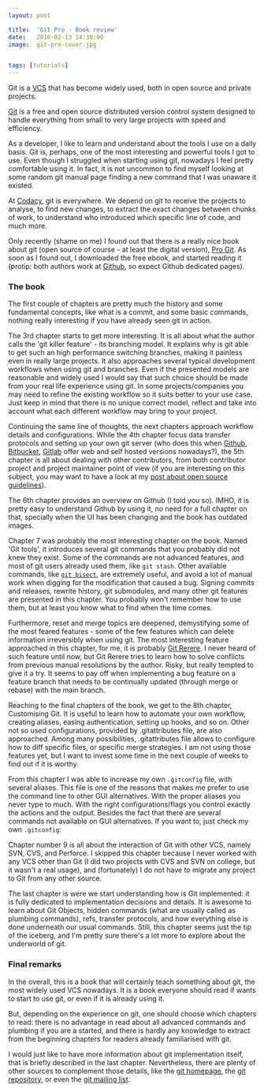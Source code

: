 ```yaml
---
layout: post

title:  'Git Pro - Book review'
date:   2016-02-13 14:30:00
image:  git-pro-cover.jpg


tags: [tutorials]
---
```

<span class="dropcap">G</span>it is a [VCS](https://en.wikipedia.org/wiki/Version_control) that has become widely used, both in open source and private projects.

[Git](https://git-scm.com/) is a free and open source distributed version control system designed to handle everything from small to very large projects with speed and efficiency.

As a developer, I like to learn and understand about the tools I use on a daily basis. Git is, perhaps, one of the most interesting and powerful tools I got to use. Even though I struggled when starting using git, nowadays I feel pretty comfortable using it. In fact, it is not uncommon to find myself looking at some random git manual page finding a new command that I was unaware it existed.

At [Codacy](https://www.codacy.com), git is everywhere. We depend on git to receive the projects to analyse, to find new changes, to extract the exact changes between chunks of work, to understand who introduced which specific line of code, and much more.

Only recently (shame on me) I found out that there is a really nice book about git (open source of course - at least the digital version), [Pro Git](http://git-scm.com/book/en/v2). As soon as I found out, I downloaded the free ebook, and started reading it (protip: both authors work at [Github](https://github.com/), so expect Github dedicated pages).

### The book

The first couple of chapters are pretty much the history and some fundamental concepts, like what is a commit, and some basic commands, nothing really interesting if you have already seen git in action.

The 3rd chapter starts to get more interesting. It is all about what the author calls the 'git killer feature' - its branching model. It explains why is git able to get such an high performance switching branches, making it painless even in really large projects. It also approaches several typical development workflows when using git and branches. Even if the presented models are reasonable and widely used I would say that such choice should be made from your real life experience using git. In some projects/companies you may need to refine the existing workflow so it suits better to your use case. Just keep in mind that there is no unique correct model, reflect and take into account what each different workflow may bring to your project.

Continuing the same line of thoughts, the next chapters approach workflow details and configurations. While the 4th chapter focus data transfer protocols and setting up your own git server (who does this when [Github](https://github.com/), [Bitbucket](https://bitbucket.org/), [Gitlab](https://about.gitlab.com/) offer web and self hosted versions nowadays?), the 5th chapter is all about dealing with other contributors, from both contributor project and project maintainer point of view (if you are interesting on this subject, you may want to have a look at my [post about open source guidelines](http://pedrorijo.com/blog/open-source-guidelines/)).

The 6th chapter provides an overview on Github (I told you so). IMHO, it is pretty easy to understand Github by using it, no need for a full chapter on that, specially when the UI has been changing and the book has outdated images.

Chapter 7 was probably the most interesting chapter on the book. Named 'Git tools', it introduces several git commands that you probably did not knew they exist. Some of the commands are not advanced features, and most of git users already used them, like `git stash`. Other available commands, like [`git bisect`](https://git-scm.com/docs/git-bisect), are extremely useful, and avoid a lot of manual work when digging for the modification that caused a bug. Signing commits and releases, rewrite history, git submodules, and many other git features are presented in this chapter. You probably won't remember how to use them, but at least you know what to find when the time comes. 

Furthermore, reset and merge topics are deepened, demystifying some of the most feared features - some of the few features which can delete information irreversibly when using git.
The most interesting feature approached in this chapter, for me, it is probably [Git Rerere](https://git-scm.com/docs/git-rerere). I never heard of such feature until now, but Git Rerere tries to learn how to solve conflicts from previous manual resolutions by the author. Risky, but really tempted to give it a try. It seems to pay off when implementing a bug feature on a feature branch that needs to be continually updated (through merge or rebase) with the main branch. 

Reaching to the final chapters of the book, we get to the 8th chapter, Customising Git. It is useful to learn how to automate your own workflow, creating aliases, easing authentication, setting up hooks, and so on. Other not so used configurations, provided by .gitattributes file, are also approached. Among many possibilities, .gitattributes file allows to configure how to diff specific files, or specific merge strategies. I am not using those features yet, but I want to invest some time in the next couple of weeks to find out if it is worthy.

From this chapter I was able to increase my own `.gitconfig` file, with several aliases. This file is one of the reasons that makes me prefer to use the command line to other GUI alternatives. With the proper aliases you never type to much. With the right configurations/flags you control exactly the actions and the output. Besides the fact that there are several commands not available on GUI alternatives. If you want to, just check my own `.gitconfig`:

<script src="https://gist.github.com/pedrorijo91/65166e70b1fdd8ef3913.js"></script>


Chapter number 9 is all about the interaction of Git with other VCS, namely SVN, CVS, and Perforce. I skipped this chapter because I never worked with any VCS other than Git (I did two projects with CVS and SVN on college, but it wasn't a real usage), and (fortunately) I do not have to migrate any project to Git from any other source.

The last chapter is were we start understanding how is Git implemented: it is fully dedicated to implementation decisions and details. It is awesome to learn about Git Objects, hidden commands (what are usually called as plumbing commands), refs, transfer protocols, and how everything else is done underneath our usual commands. Still, this chapter seems just the tip of the iceberg, and I'm pretty sure there's a lot more to explore about the underworld of git.

### Final remarks

In the overall, this is a book that will certainly teach something about git, the most widely used VCS nowadays. It is a book everyone should read if wants to start to use git, or even if it is already using it. 

But, depending on the experience on git, one should choose which chapters to read: there is no advantage in read about all advanced commands and plumbing if you are a started, and there is hardly any knowledge to extract from the beginning chapters for readers already familiarised with git.

I would just like to have more information about git implementation itself, that is briefly described in the last chapter. Nevertheless, there are plenty of other sources to complement those details, like the [git homepage](http://git-scm.com/), the [git repository](https://github.com/git/git), or even the [git mailing list](http://git.661346.n2.nabble.com/).